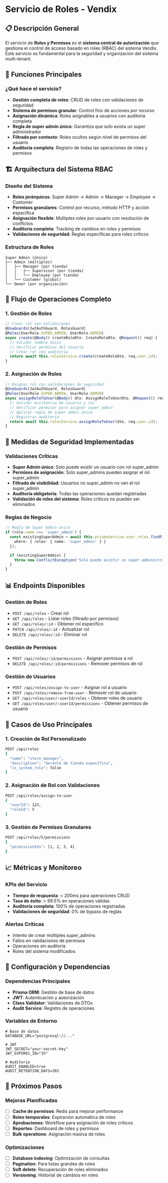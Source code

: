 # Servicio de Roles - Vendix

## 📋 Descripción General

El servicio de **Roles y Permisos** es el **sistema central de autorización** que gestiona el control de acceso basado en roles (RBAC) del sistema Vendix. Este servicio es fundamental para la seguridad y organización del sistema multi-tenant.

## 🎯 Funciones Principales

### ¿Qué hace el servicio?
- **Gestión completa de roles**: CRUD de roles con validaciones de seguridad
- **Sistema de permisos granular**: Control fino de acciones por recurso
- **Asignación dinámica**: Roles asignables a usuarios con auditoría completa
- **Regla de super admin único**: Garantiza que solo exista un super administrador
- **Filtrado por contexto**: Roles ocultos según nivel de permisos del usuario
- **Auditoría completa**: Registro de todas las operaciones de roles y permisos

## 🏗️ Arquitectura del Sistema RBAC

### Diseño del Sistema
- **Roles jerárquicos**: Super Admin → Admin → Manager → Employee → Customer
- **Permisos granulares**: Control por recurso, método HTTP y acción específica
- **Asignación flexible**: Múltiples roles por usuario con resolución de conflictos
- **Auditoría completa**: Tracking de cambios en roles y permisos
- **Validaciones de seguridad**: Reglas específicas para roles críticos

### Estructura de Roles
```
Super Admin (único)
├── Admin (múltiples)
│   ├── Manager (por tienda)
│   │   ├── Supervisor (por tienda)
│   │   └── Employee (por tienda)
│   └── Customer (global)
└── Owner (por organización)
```

## 🔄 Flujo de Operaciones Completo

### 1. Gestión de Roles
```typescript
// Crear rol con validaciones
@UseGuards(JwtAuthGuard, RolesGuard)
@Roles(UserRole.SUPER_ADMIN, UserRole.ADMIN)
async create(@Body() createRoleDto: CreateRoleDto, @Request() req) {
  // Validar nombre único
  // Verificar permisos del usuario
  // Crear rol con auditoría
  return await this.rolesService.create(createRoleDto, req.user.id);
}
```

### 2. Asignación de Roles
```typescript
// Asignar rol con validaciones de seguridad
@UseGuards(JwtAuthGuard, RolesGuard)
@Roles(UserRole.SUPER_ADMIN, UserRole.ADMIN)
async assignRoleToUser(@Body() dto: AssignRoleToUserDto, @Request() req) {
  // Validar existencia de usuario y rol
  // Verificar permisos para asignar super_admin
  // Aplicar regla de super admin único
  // Registrar auditoría
  return await this.rolesService.assignRoleToUser(dto, req.user.id);
}
```

## 🔐 Medidas de Seguridad Implementadas

### Validaciones Críticas
- **Super Admin único**: Solo puede existir un usuario con rol super_admin
- **Permisos de asignación**: Solo super_admins pueden asignar el rol super_admin
- **Filtrado de visibilidad**: Usuarios no super_admin no ven el rol super_admin
- **Auditoría obligatoria**: Todas las operaciones quedan registradas
- **Validación de roles del sistema**: Roles críticos no pueden ser eliminados

### Reglas de Negocio
```typescript
// Regla de Super Admin único
if (role.name === 'super_admin') {
  const existingSuperAdmin = await this.prismaService.user_roles.findFirst({
    where: { roles: { name: 'super_admin' } }
  });

  if (existingSuperAdmin) {
    throw new ConflictException('Solo puede existir un super administrador');
  }
}
```

## 📊 Endpoints Disponibles

### Gestión de Roles
- `POST /api/roles` - Crear rol
- `GET /api/roles` - Listar roles (filtrado por permisos)
- `GET /api/roles/:id` - Obtener rol específico
- `PATCH /api/roles/:id` - Actualizar rol
- `DELETE /api/roles/:id` - Eliminar rol

### Gestión de Permisos
- `POST /api/roles/:id/permissions` - Asignar permisos a rol
- `DELETE /api/roles/:id/permissions` - Remover permisos de rol

### Gestión de Usuarios
- `POST /api/roles/assign-to-user` - Asignar rol a usuario
- `POST /api/roles/remove-from-user` - Remover rol de usuario
- `GET /api/roles/user/:userId/roles` - Obtener roles de usuario
- `GET /api/roles/user/:userId/permissions` - Obtener permisos de usuario

## 🎯 Casos de Uso Principales

### 1. Creación de Rol Personalizado
```bash
POST /api/roles
{
  "name": "store_manager",
  "description": "Gerente de tienda específica",
  "is_system_role": false
}
```

### 2. Asignación de Rol con Validaciones
```bash
POST /api/roles/assign-to-user
{
  "userId": 123,
  "roleId": 5
}
```

### 3. Gestión de Permisos Granulares
```bash
POST /api/roles/5/permissions
{
  "permissionIds": [1, 2, 3, 4]
}
```

## 📈 Métricas y Monitoreo

### KPIs del Servicio
- **Tiempo de respuesta**: < 200ms para operaciones CRUD
- **Tasa de éxito**: > 99.5% en operaciones válidas
- **Auditoría completa**: 100% de operaciones registradas
- **Validaciones de seguridad**: 0% de bypass de reglas

### Alertas Críticas
- Intento de crear múltiples super_admins
- Fallos en validaciones de permisos
- Operaciones sin auditoría
- Roles del sistema modificados

## 🔧 Configuración y Dependencias

### Dependencias Principales
- **Prisma ORM**: Gestión de base de datos
- **JWT**: Autenticación y autorización
- **Class Validator**: Validaciones de DTOs
- **Audit Service**: Registro de operaciones

### Variables de Entorno
```env
# Base de datos
DATABASE_URL="postgresql://..."

# JWT
JWT_SECRET="your-secret-key"
JWT_EXPIRES_IN="1h"

# Auditoría
AUDIT_ENABLED=true
AUDIT_RETENTION_DAYS=365
```

## 🚀 Próximos Pasos

### Mejoras Planificadas
- [ ] **Cache de permisos**: Redis para mejorar performance
- [ ] **Roles temporales**: Expiración automática de roles
- [ ] **Aprobaciones**: Workflow para asignación de roles críticos
- [ ] **Reportes**: Dashboard de roles y permisos
- [ ] **Bulk operations**: Asignación masiva de roles

### Optimizaciones
- [ ] **Database indexing**: Optimización de consultas
- [ ] **Pagination**: Para listas grandes de roles
- [ ] **Soft delete**: Recuperación de roles eliminados
- [ ] **Versioning**: Historial de cambios en roles
